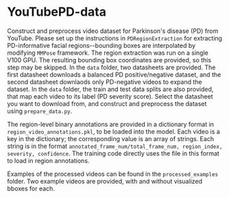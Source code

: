 # YouTubePD-data
Construct and preprocess video dataset for Parkinson's disease (PD) from YouTube. Please set up the instructions in `PDRegionExtraction` for extracting PD-informative facial regions--bounding boxes are interpolated by modifying `MMPose` framework. The region extraction was run on a single V100 GPU. The resulting bounding box coordinates are provided, so this step may be skipped. In the `data` folder, two datasheets are provided. The first datasheet downloads a balanced PD positive/negative dataset, and the second datasheet downlaods only PD-negative videos to expand the dataset. In the `data` folder, the train and test data splits are also provided, that map each video to its label (PD severity score). Select the datasheet you want to download from, and construct and preprocess the dataset using `prepare_data.py`.

The region-level binary annotations are provided in a dictionary format in `region_video_annotations.pkl`, to be loaded into the model. Each video is a key in the dictionary; the corresponding value is an array of strings. Each string is in the format `annotated_frame_num/total_frame_num, region_index, severity, confidence`. The training code directly uses the file in this format to load in region annotations.

Examples of the processed videos can be found in the `processed_examples` folder. Two example videos are provided, with and without visualized bboxes for each.
